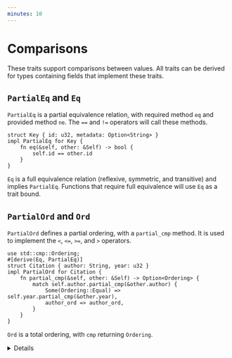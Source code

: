 ```yaml
---
minutes: 10
---
```


# Comparisons

These traits support comparisons between values. All traits can be derived for
types containing fields that implement these traits.

## `PartialEq` and `Eq`

`PartialEq` is a partial equivalence relation, with required method `eq` and
provided method `ne`. The `==` and `!=` operators will call these methods.

```rust,editable
struct Key { id: u32, metadata: Option<String> }
impl PartialEq for Key {
    fn eq(&self, other: &Self) -> bool {
        self.id == other.id
    }
}
```

`Eq` is a full equivalence relation (reflexive, symmetric, and transitive) and
implies `PartialEq`.  Functions that require full equivalence will use `Eq` as
a trait bound.

## `PartialOrd` and `Ord`

`PartialOrd` defines a partial ordering, with a `partial_cmp` method. It is
used to implement the `<`, `<=`, `>=`, and `>` operators.

```rust,editable
use std::cmp::Ordering;
#[derive(Eq, PartialEq)]
struct Citation { author: String, year: u32 }
impl PartialOrd for Citation {
    fn partial_cmp(&self, other: &Self) -> Option<Ordering> {
        match self.author.partial_cmp(&other.author) {
            Some(Ordering::Equal) => self.year.partial_cmp(&other.year),
            author_ord => author_ord,
        }
    }
}
```

`Ord` is a total ordering, with `cmp` returning `Ordering`.

<details>

`PartialEq` can be implemented between different types, but `Eq` cannot, because it is reflexive:

```rust,editable
struct Key { id: u32, metadata: Option<String> }
impl PartialEq<u32> for Key {
    fn eq(&self, other: &u32) -> bool {
        self.id == *other
    }
}
```

In practice, it's common to derive these traits, but uncommon to implement them.

</details>
